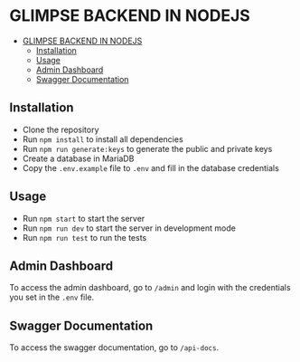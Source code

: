 # GLIMPSE BACKEND IN NODEJS
- [GLIMPSE BACKEND IN NODEJS](#glimpse-backend-in-nodejs)
  - [Installation](#installation)
  - [Usage](#usage)
  - [Admin Dashboard](#admin-dashboard)
  - [Swagger Documentation](#swagger-documentation)

## Installation
- Clone the repository
- Run `npm install` to install all dependencies
- Run `npm run generate:keys` to generate the public and private keys
- Create a database in MariaDB
- Copy the `.env.example` file to `.env` and fill in the database credentials

## Usage

- Run `npm start` to start the server
- Run `npm run dev` to start the server in development mode
- Run `npm run test` to run the tests

## Admin Dashboard

To access the admin dashboard, go to `/admin` and login with the credentials you set in the `.env` file.

## Swagger Documentation

To access the swagger documentation, go to `/api-docs`.